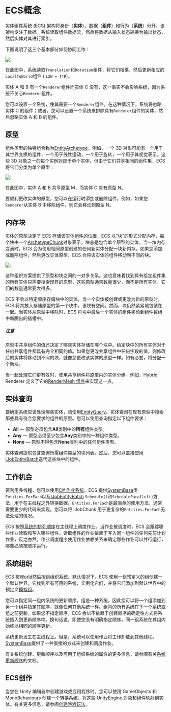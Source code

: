 # ECS概念

实体组件系统 (ECS) 架构将身份（**实体**）、数据（**组件**）和行为（**系统**）分开。该架构专注于数据。系统读取组件数据流，然后将数据从输入状态转换为输出状态，然后实体对其进行索引。

下图说明了这三个基本部分如何协同工作：

![](https://docs.unity3d.com/Packages/com.unity.entities@0.17/manual/images/ECSBlockDiagram.png)

在此图中，系统读取`Translation`和`Rotation`组件，将它们相乘，然后更新相应的`LocalToWorld`组件 ( `L2W = T*R`)。

实体 A 和 B 有一个`Renderer`组件而实体 C 没有，这一事实不会影响系统，因为系统不关心`Renderer`组件。

您可以设置一个系统，使其需要一个`Renderer`组件，在这种情况下，系统将忽略实体 C 的组件；或者，您可以设置一个系统来排除具有`Renderer`组件的实体，然后忽略实体 A 和 B 的组件。

## 原型

组件类型的独特组合称为[EntityArchetype](https://docs.unity3d.com/Packages/com.unity.entities@0.17/api/Unity.Entities.EntityArchetype.html)。例如，一个 3D 对象可能有一个用于其世界变换的组件，一个用于线性运动，一个用于旋转，一个用于其视觉表示。这些 3D 对象之一的每个实例对应于单个实体，但由于它们共享相同的组件集，ECS 将它们分类为单个原型：

![](https://docs.unity3d.com/Packages/com.unity.entities@0.17/manual/images/ArchetypeDiagram.png)

在此图中，实体 A 和 B 共享原型 M，而实体 C 具有原型 N。

要顺利更改实体的原型，您可以在运行时添加或删除组件。例如，如果您`Renderer`从实体 B 中移除组件，则它会移动到原型 N。

## 内存块

实体的原型决定了 ECS 存储该实体组件的位置。ECS 以“块”的形式分配内存，每个块由一个[ArchetypeChunk](https://docs.unity3d.com/Packages/com.unity.entities@0.17/api/Unity.Entities.ArchetypeChunk.html)对象表示。块总是包含单个原型的实体。当一块内存变满时，ECS 会为使用相同原型创建的任何新实体分配一块新内存。如果您添加或删除组件，然后更改实体原型，ECS 会将该实体的组件移动到不同的块。

![](https://docs.unity3d.com/Packages/com.unity.entities@0.17/manual/images/ArchetypeChunkDiagram.png)

这种组织方案提供了原型和块之间的一对多关系。这也意味着找到具有给定组件集的所有实体只需要搜索现有的原型，这些原型通常数量很少，而不是所有实体，它们的数量通常要大得多。

ECS 不会以特定顺序存储块中的实体。当一个实体被创建或更改为新的原型时，ECS 将其放入存储原型的第一个块中，该块有空间。然而，块仍然紧紧地包装在一起。当实体从原型中移除时，ECS 将块中最后一个实体的组件移动到组件数组中新腾出的插槽中。

##### 注意

原型中共享组件的值还决定了哪些实体存储在哪个块中。给定块中的所有实体对于任何共享组件都具有完全相同的值。如果您更改共享组件中任何字段的值，则修改后的实体将移动到不同的块，就像您更改该实体的原型一样。如有必要，将分配一个新块。

当一起处理它们更有效时，使用共享组件将原型内的实体分组。例如，Hybrid Renderer 定义了它的[RenderMesh 组件](https://docs.unity3d.com/Packages/com.unity.rendering.hybrid@latest?subfolder=/api/Unity.Rendering.RenderMesh.html)来实现这一点。

## 实体查询

要确定系统应该处理哪些实体，请使用[EntityQuery](https://docs.unity3d.com/Packages/com.unity.entities@0.17/api/Unity.Entities.EntityQuery.html)。实体查询在现有原型中搜索那些具有符合您要求的组件的原型。您可以使用查询指定以下组件要求：

-   **All** — 原型必须包含**All**类别中的**所有**组件类型。
-   **Any** — 原型必须至少包含**Any**类别中的一种组件类型。
-   **None** — 原型不得包含**None**类别中的任何组件类型。

实体查询提供包含查询所需组件类型的块列表。然后，您可以直接使用[IJobEntityBatch](https://docs.unity3d.com/Packages/com.unity.entities@0.17/manual/ecs_ijobentitybatch.html)迭代这些块中的组件。

## 工作机会

要利用多线程，您可以使用[C# 作业系统](https://docs.unity3d.com/2020.1/Documentation/Manual/JobSystem.html)。ECS 提供[SystemBase](https://docs.unity3d.com/Packages/com.unity.entities@0.17/api/Unity.Entities.SystemBase.html)类`Entities.ForEach`以及[IJobEntityBatch](https://docs.unity3d.com/Packages/com.unity.entities@0.17/manual/ecs_ijobentitybatch.html)  `Schedule()`和`ScheduleParallel()`方法，用于在主线程之外转换数据。`Entities.ForEach`是最简单的使用方法，通常需要更少的代码来实现。您可以将 IJobChunk 用于更复杂的`Entities.ForEach`无法处理的情况。

ECS 按照[系统的排列顺序](https://docs.unity3d.com/Packages/com.unity.entities@0.17/manual/ecs_core.html#system-organization)在主线程上调度作业。当作业被调度时，ECS 会跟踪哪些作业读取和写入哪些组件。读取组件的作业依赖于写入同一组件的任何先前计划作业，反之亦然。作业调度程序使用作业依赖关系来确定哪些作业可以并行运行，哪些必须按顺序运行。

## 系统组织

ECS 按[World](https://docs.unity3d.com/Packages/com.unity.entities@0.17/api/Unity.Entities.World.html)然后按[组](https://docs.unity3d.com/Packages/com.unity.entities@0.17/api/Unity.Entities.ComponentSystemGroup.html)组织系统。默认情况下，ECS 使用一组预定义的组创建一个默认世界。它找到所有可用的系统，实例化它们，并将它们添加到默认世界中的预定义[模拟组](https://docs.unity3d.com/Packages/com.unity.entities@0.17/api/Unity.Entities.SimulationSystemGroup.html)。

您可以指定同一组内系统的更新顺序。组是一种系统，因此您可以将一个组添加到另一个组并指定其顺序，就像任何其他系统一样。组内的所有系统在下一个系统或组之前更新。如果您不指定顺序，ECS 会以不依赖于创建顺序的确定性方式将系统插入到更新顺序中。换句话说，即使您没有明确指定顺序，同一组系统在其组内始终以相同的顺序更新。

系统更新发生在主线程上。但是，系统可以使用作业将工作卸载到其他线程。[SystemBase](https://docs.unity3d.com/Packages/com.unity.entities@0.17/api/Unity.Entities.SystemBase.html)提供了一种直接的方式来创建和调度作业。

有关系统创建、更新顺序以及可用于组织系统的属性的更多信息，请参阅有关[系统更新顺序](https://docs.unity3d.com/Packages/com.unity.entities@0.17/manual/system_update_order.html)的文档。

## ECS创作

当您在 Unity 编辑器中创建游戏或应用程序时，您可以使用 GameObjects 和 MonoBehaviours 创建一个转换系统，将这些 UnityEngine 对象和组件映射到实体。有关更多信息，请参阅[创建游戏玩法](https://docs.unity3d.com/Packages/com.unity.entities@0.17/manual/gp_overview.html)。
